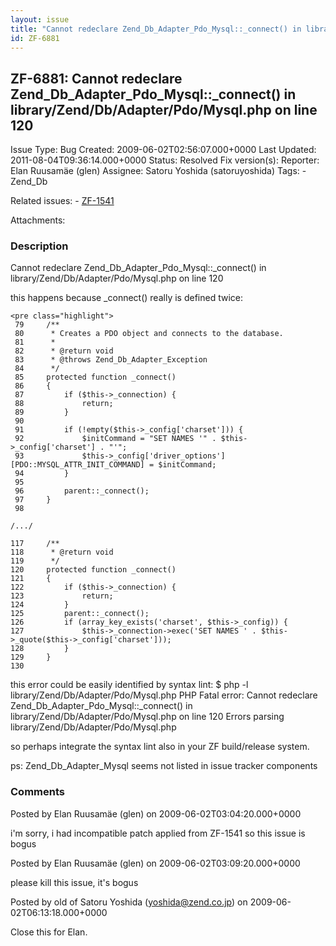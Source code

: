 ```yaml
---
layout: issue
title: "Cannot redeclare Zend_Db_Adapter_Pdo_Mysql::_connect() in library/Zend/Db/Adapter/Pdo/Mysql.php on line 120"
id: ZF-6881
---
```


ZF-6881: Cannot redeclare Zend\_Db\_Adapter\_Pdo\_Mysql::\_connect() in library/Zend/Db/Adapter/Pdo/Mysql.php on line 120
-------------------------------------------------------------------------------------------------------------------------

 Issue Type: Bug Created: 2009-06-02T02:56:07.000+0000 Last Updated: 2011-08-04T09:36:14.000+0000 Status: Resolved Fix version(s): 
 Reporter:  Elan Ruusamäe (glen)  Assignee:  Satoru Yoshida (satoruyoshida)  Tags: - Zend\_Db
 
 Related issues: - [ZF-1541](/issues/browse/ZF-1541)
 
 Attachments: 
### Description

Cannot redeclare Zend\_Db\_Adapter\_Pdo\_Mysql::\_connect() in library/Zend/Db/Adapter/Pdo/Mysql.php on line 120

this happens because \_connect() really is defined twice:

 
    <pre class="highlight">
     79     /**
     80      * Creates a PDO object and connects to the database.
     81      *
     82      * @return void
     83      * @throws Zend_Db_Adapter_Exception
     84      */
     85     protected function _connect()
     86     {
     87         if ($this->_connection) {
     88             return;
     89         }
     90
     91         if (!empty($this->_config['charset'])) {
     92             $initCommand = "SET NAMES '" . $this->_config['charset'] . "'";
     93             $this->_config['driver_options'][PDO::MYSQL_ATTR_INIT_COMMAND] = $initCommand;
     94         }
     95
     96         parent::_connect();
     97     }
     98
    
    /.../
    
    117     /**
    118      * @return void
    119      */
    120     protected function _connect()
    121     {
    122         if ($this->_connection) {
    123             return;
    124         }
    125         parent::_connect();
    126         if (array_key_exists('charset', $this->_config)) {
    127             $this->_connection->exec('SET NAMES ' . $this->_quote($this->_config['charset']));
    128         }
    129     }
    130


this error could be easily identified by syntax lint: $ php -l library/Zend/Db/Adapter/Pdo/Mysql.php PHP Fatal error: Cannot redeclare Zend\_Db\_Adapter\_Pdo\_Mysql::\_connect() in library/Zend/Db/Adapter/Pdo/Mysql.php on line 120 Errors parsing library/Zend/Db/Adapter/Pdo/Mysql.php

so perhaps integrate the syntax lint also in your ZF build/release system.

ps: Zend\_Db\_Adapter\_Mysql seems not listed in issue tracker components

 

 

### Comments

Posted by Elan Ruusamäe (glen) on 2009-06-02T03:04:20.000+0000

i'm sorry, i had incompatible patch applied from ZF-1541 so this issue is bogus

 

 

Posted by Elan Ruusamäe (glen) on 2009-06-02T03:09:20.000+0000

please kill this issue, it's bogus

 

 

Posted by old of Satoru Yoshida (yoshida@zend.co.jp) on 2009-06-02T06:13:18.000+0000

Close this for Elan.

 

 